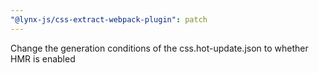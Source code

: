 ```yaml
---
"@lynx-js/css-extract-webpack-plugin": patch
---
```


Change the generation conditions of the css.hot-update.json to whether HMR is enabled
